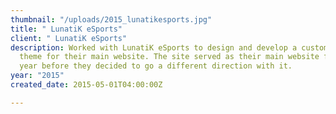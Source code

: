 ```yaml
---
thumbnail: "/uploads/2015_lunatikesports.jpg"
title: " LunatiK eSports"
client: " LunatiK eSports"
description: Worked with LunatiK eSports to design and develop a custom WordPress
  theme for their main website. The site served as their main website for about a
  year before they decided to go a different direction with it.
year: "2015"
created_date: 2015-05-01T04:00:00Z

---
```

